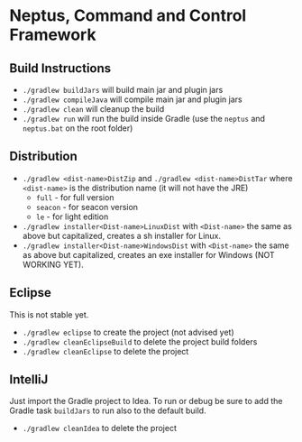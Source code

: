 Neptus, Command and Control Framework
=====================================

Build Instructions
------------------

* `./gradlew buildJars` will build main jar and plugin jars
* `./gradlew compileJava` will compile main jar and plugin jars
* `./gradlew clean` will cleanup the build
* `./gradlew run` will run the build inside Gradle (use the `neptus` and `neptus.bat` on the root folder)

Distribution
------------

* `./gradlew <dist-name>DistZip` and `./gradlew <dist-name>DistTar` where `<dist-name>` is the distribution name (it will not have the JRE)
  * `full` - for full version
  * `seacon` - for seacon version
  * `le` - for light edition
* `./gradlew installer<Dist-name>LinuxDist` with `<Dist-name>` the same as above but capitalized, creates a sh installer for Linux.
* `./gradlew installer<Dist-name>WindowsDist` with `<Dist-name>` the same as above but capitalized, creates an exe installer for Windows (NOT WORKING YET).

Eclipse
-------

This is not stable yet.

* `./gradlew eclipse` to create the project (not advised yet)
* `./gradlew cleanEclipseBuild` to delete the project build folders
* `./gradlew cleanEclipse` to delete the project

IntelliJ
--------

Just import the Gradle project to Idea. To run or debug be sure to add the Gradle
task `buildJars` to run also to the default build.

* `./gradlew cleanIdea` to delete the project

